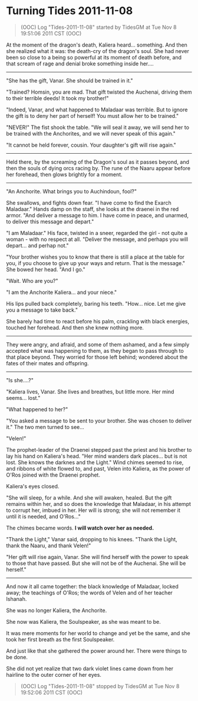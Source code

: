 <!-- TITLE: Turning Tides 2011-11-08 -->
<!-- SUBTITLE: A game log for Turning Tides -->

# Turning Tides 2011-11-08

> (OOC) Log "Tides-2011-11-08" started by TidesGM at Tue Nov 8 19:51:06 2011 CST (OOC)

At the moment of the dragon's death, Kaliera heard... something. And then she realized what it was: the death-cry of the dragon's soul. She had never been so close to a being so powerful at its moment of death before, and that scream of rage and denial broke something inside her....

---

"She has the gift, Vanar. She should be trained in it."

"Trained? Homsin, you are mad. That gift twisted the Auchenai, driving them to their terrible deeds! It took my brother!"

"Indeed, Vanar, and what happened to Maladaar was terrible. But to ignore the gift is to deny her part of herself! You must allow her to be trained."

"NEVER!" The fist shook the table. "We will seal it away, we will send her to be trained with the Anchorites, and we will never speak of this again."

"It cannot be held forever, cousin. Your daughter's gift will rise again."

---

Held there, by the screaming of the Dragon's soul as it passes beyond, and then the souls of dying orcs racing by. The rune of the Naaru appear before her forehead, then glows brightly for a moment.

---

"An Anchorite. What brings you to Auchindoun, fool?"

She swallows, and fights down fear. "I have come to find the Exarch Maladaar." Hands damp on the staff, she looks at the draenei in the red armor. "And deliver a message to him. I have come in peace, and unarmed, to deliver this message and depart."

"I am Maladaar." His face, twisted in a sneer, regarded the girl - not quite a woman - with no respect at all. "Deliver the message, and perhaps you will depart... and perhap not."

"Your brother wishes you to know that there is still a place at the table for you, if you choose to give up your ways and return. That is the message." She bowed her head. "And I go."

"Wait. Who are you?"

"I am the Anchorite Kaliera... and your niece."

His lips pulled back completely, baring his teeth. "How... nice. Let me give you a message to take back."

She barely had time to react before his palm, crackling with black energies, touched her forehead. And then she knew nothing more.

---

They were angry, and afraid, and some of them ashamed, and a few simply accepted what was happening to them, as they began to pass through to that place beyond. They worried for those left behind; wondered about the fates of their mates and offspring.

---

"Is she....?"

"Kaliera lives, Vanar. She lives and breathes, but little more. Her mind seems... lost."

"What happened to her?"

"You asked a message to be sent to your brother. She was chosen to deliver it." The two men turned to see...

"Velen!"

The prophet-leader of the Draenei stepped past the priest and his brother to lay his hand on Kaliera's head. "Her mind wanders dark places... but is not lost. She knows the darknes and the Light." Wind chimes seemed to rise, and ribbons of white flowed to, and past, Velen into Kaliera, as the power of O'Ros joined with the Draenei prophet.

Kaliera's eyes closed.

"She will sleep, for a while. And she will awaken, healed. But the gift remains within her, and so does the knowledge that Maladaar, in his attempt to corrupt her, imbued in her. Her will is strong; she will not remember it until it is needed, and O'Ros..."

The chimes became words. **I will watch over her as needed.**

"Thank the Light," Vanar said, dropping to his knees. "Thank the Light, thank the Naaru, and thank Velen!"

"Her gift will rise again, Vanar. She will find herself with the power to speak to those that have passed. But she will not be of the Auchenai. She will be herself."

---

And now it all came together: the black knowledge of Maladaar, locked away; the teachings of O'Ros; the words of Velen and of her teacher Ishanah.

She was no longer Kaliera, the Anchorite.

She now was Kaliera, the Soulspeaker, as she was meant to be.

It was mere moments for her world to change and yet be the same, and she took her first breath as the first Soulspeaker.

And just like that she gathered the power around her. There were things to be done.

She did not yet realize that two dark violet lines came down from her hairline to the outer corner of her eyes.

> (OOC) Log "Tides-2011-11-08" stopped by TidesGM at Tue Nov 8 19:52:06 2011 CST (OOC)